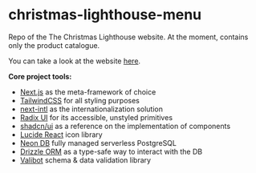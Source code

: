 # christmas-lighthouse-menu

Repo of the The Christmas Lighthouse website.
At the moment, contains only the product catalogue.

You can take a look at the website [here](https://thechristmaslighthouse.gr).

**Core project tools:**

- [Next.js](https://nextjs.org/) as the meta-framework of choice
- [TailwindCSS](https://tailwindcss.com/) for all styling purposes
- [next-intl](https://next-intl-docs.vercel.app/) as the internationalization solution
- [Radix UI](https://www.radix-ui.com/primitives) for its accessible, unstyled primitives
- [shadcn/ui](https://ui.shadcn.com/) as a reference on the implementation of components
- [Lucide React](https://lucide.dev/) icon library
- [Neon DB](https://neon.tech/home) fully managed serverless PostgreSQL
- [Drizzle ORM](https://orm.drizzle.team/) as a type-safe way to interact with the DB
- [Valibot](https://valibot.dev/) schema & data validation library
